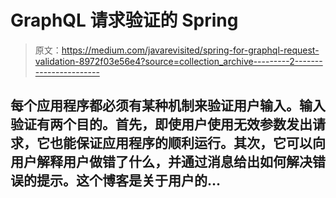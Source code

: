 # GraphQL 请求验证的 Spring

> 原文：<https://medium.com/javarevisited/spring-for-graphql-request-validation-8972f03e56e4?source=collection_archive---------2----------------------->

## 每个应用程序都必须有某种机制来验证用户输入。输入验证有两个目的。首先，即使用户使用无效参数发出请求，它也能保证应用程序的顺利运行。其次，它可以向用户解释用户做错了什么，并通过消息给出如何解决错误的提示。这个博客是关于用户的…